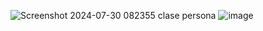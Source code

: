 
![Screenshot 2024-07-30 082355](https://github.com/user-attachments/assets/f360519e-e8f9-4af6-91f9-f41de9884f73)
clase persona
![image](https://github.com/user-attachments/assets/6223d982-bd54-49fc-946b-b1d91c8eed8c)
